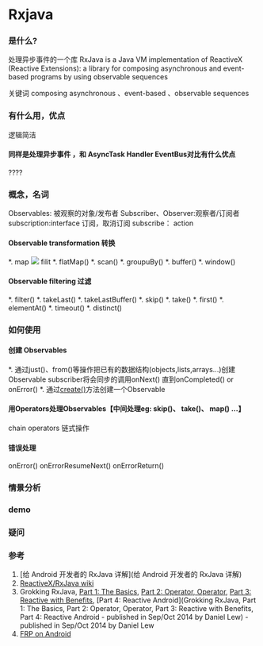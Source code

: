 Rxjava
===

### 是什么?
处理异步事件的一个库
RxJava is a Java VM implementation of ReactiveX (Reactive Extensions): a library for composing asynchronous and event-based programs by using observable sequences

关键词   composing asynchronous 、event-based 、observable sequences

### 有什么用，优点
逻辑简洁

#### 同样是处理异步事件 ，和 AsyncTask Handler EventBus对比有什么优点
????

### 概念，名词
Observables: 被观察的对象/发布者
Subscriber、Observer:观察者/订阅者
subscription:interface 订阅，取消订阅
subscribe：
action
#### Observable transformation 转换
*. map
![](https://github.com/Netflix/RxJava/wiki/images/rx-operators/map.png)
filit
*. flatMap()
*. scan()
*. groupuBy()
*. buffer()
*. window()

#### Observable filtering 过滤
*. filter()
*. takeLast()
*. takeLastBuffer()
*. skip()
*. take()
*. first()
*. elementAt()
*. timeout()
*. distinct()

### 如何使用
#### 创建 Observables
*. 通过just()、from()等操作把已有的数据结构(objects,lists,arrays...)创建Observable
subscriber将会同步的调用onNext() 直到onCompleted() or onError()
*. 通过[create()](http://reactivex.io/documentation/operators/create.html)方法创建一个Observable
 
#### 用Operators处理Observables【中间处理eg: skip()、 take()、 map() ...】
chain operators 链式操作



#### 错误处理
onError()
onErrorResumeNext()
onErrorReturn()
### 情景分析



### demo


### 疑问

### 参考
1. [给 Android 开发者的 RxJava 详解](给 Android 开发者的 RxJava 详解)
2. [ReactiveX/RxJava wiki](https://github.com/ReactiveX/RxJava/wiki)
3. Grokking RxJava, [Part 1: The Basics](http://blog.danlew.net/2014/09/15/grokking-rxjava-part-1/), [Part 2: Operator, Operator](http://blog.danlew.net/2014/09/15/grokking-rxjava-part-1/), [Part 3: Reactive with Benefits](http://blog.danlew.net/2014/09/15/grokking-rxjava-part-1/), [Part 4: Reactive Android](Grokking RxJava, Part 1: The Basics, Part 2: Operator, Operator, Part 3: Reactive with Benefits, Part 4: Reactive Android - published in Sep/Oct 2014 by Daniel Lew) - published in Sep/Oct 2014 by Daniel Lew
4. [FRP on Android](http://slides.com/yaroslavheriatovych/frponandroid)

